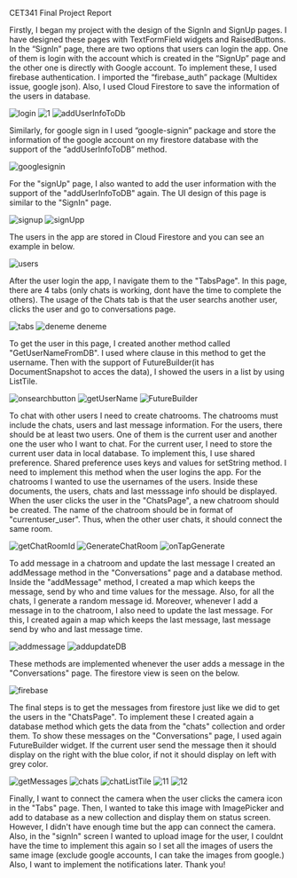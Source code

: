 CET341 Final Project Report


Firstly, I began my project with the design of the SignIn and SignUp pages. I have designed these pages with TextFormField widgets and RaisedButtons. In the “SignIn” page, there are two options that users can login the app. One of them is login with the account which is created in the “SignUp” page and the other one is directly with Google account. To implement these, I used firebase authentication. I imported the “firebase_auth” package (Multidex issue, google json).  Also, I used Cloud Firestore to save the information of the users in database. 


![login](https://user-images.githubusercontent.com/73463728/108489731-f5e36e00-72b2-11eb-9029-05d344ce0c97.PNG)
![1](https://user-images.githubusercontent.com/73463728/108489920-304d0b00-72b3-11eb-875f-9d4bd1d4df88.PNG)
![addUserInfoToDb](https://user-images.githubusercontent.com/73463728/108490071-5d012280-72b3-11eb-93b2-8e4fb3859473.PNG)


Similarly, for google sign in I used “google-signin” package and store the information of the google account on my firestore database with the support of the “addUserInfoToDB” method.

![googlesignin](https://user-images.githubusercontent.com/73463728/108490475-d567e380-72b3-11eb-888c-11fa36242d82.PNG)

For the "signUp" page, I also wanted to add the user information with the support of the "addUserInfoToDB" again. The UI design of this page is similar to the "SignIn" page.

![signup](https://user-images.githubusercontent.com/73463728/108491137-95553080-72b4-11eb-99f9-baf384a137ba.PNG)
![signUpp](https://user-images.githubusercontent.com/73463728/108491313-cc2b4680-72b4-11eb-84dd-f9f2d19e44c8.PNG)

The users in the app are stored in Cloud Firestore and you can see an example in below.

![users](https://user-images.githubusercontent.com/73463728/108491589-288e6600-72b5-11eb-887b-b51c392f2bd2.PNG)

After the user login the app, I navigate them to the "TabsPage". In this page, there are 4 tabs (only chats is working, dont have the time to complete the others). The usage of the Chats tab is that the user searchs another user, clicks the user and go to conversations page.

![tabs](https://user-images.githubusercontent.com/73463728/108492105-cda93e80-72b5-11eb-8f73-99f34c0ce0f2.PNG)
![deneme deneme](https://user-images.githubusercontent.com/73463728/108492255-fb8e8300-72b5-11eb-839b-35a245601220.PNG)

To get the user in this page, I created another method called "GetUserNameFromDB". I used where clause in this method to get the username. Then with the support of FutureBuilder(it has DocumentSnapshot to acces the data), I showed the users in a list by using ListTile.

![onsearchbutton](https://user-images.githubusercontent.com/73463728/108493169-1281a500-72b7-11eb-8722-ac7079a7c8d3.PNG)
![getUserName](https://user-images.githubusercontent.com/73463728/108493238-24634800-72b7-11eb-96b9-ce111a68a700.PNG)
![FutureBuilder](https://user-images.githubusercontent.com/73463728/108493296-3513be00-72b7-11eb-9018-720fe0f1c42f.PNG)

To chat with other users I need to create chatrooms. The chatrooms must include the chats, users and last message information. For the users, there should be at least two users. One of them is the current user and another one the user who I want to chat. For the current user, I need to store the current user data in local database. To implement this, I use shared preference. Shared preference uses keys and values for setString method. I need to implement this method when the user logins the app. For the chatrooms I wanted to use the usernames of the users. Inside these documents, the users, chats and last messsage info should be displayed. When the user clicks the user in the "ChatsPage", a new chatroom should be created. The name of the chatroom should be in format of "currentuser_user". Thus, when the other user chats, it should connect the same room.

![getChatRoomId](https://user-images.githubusercontent.com/73463728/108500042-40b7b280-72c0-11eb-9db5-1611f361dcd7.PNG)
![GenerateChatRoom](https://user-images.githubusercontent.com/73463728/108500096-56c57300-72c0-11eb-9065-52c4fe5bf14b.PNG)
![onTapGenerate](https://user-images.githubusercontent.com/73463728/108500293-9b510e80-72c0-11eb-9bd4-bb034e9aa300.PNG)

To add message in a chatroom and update the last message I created an addMessage method in the "Conversations" page and a database method. Inside the "addMessage" method, I created a map which keeps the message, send by who and time values for the message. Also, for all the chats, I generate a random message id. Moreover, whenever I add a message in to the chatroom, I also need to update the last message. For this, I created again a map which keeps the last message, last message send by who and last message time.

![addmessage](https://user-images.githubusercontent.com/73463728/108501338-35fe1d00-72c2-11eb-9e8b-d145b9344770.PNG)
![addupdateDB](https://user-images.githubusercontent.com/73463728/108501399-47dfc000-72c2-11eb-81d4-e60f5ba8e4e7.PNG)

These methods are implemented whenever the user adds a message in the "Conversations" page. The firestore view is seen on the below.

![firebase](https://user-images.githubusercontent.com/73463728/108501694-bcb2fa00-72c2-11eb-8258-4e4d6cd99d4a.PNG)

The final steps is to get the messages from firestore just like we did to get the users in the "ChatsPage". To implement these I created again a database method which gets the data from the "chats" collection and order them. To show these messages on the "Conversations" page, I used again FutureBuilder widget. If the current user send the message then it should display on the right with the blue color, if not it should display on left with grey color.

![getMessages](https://user-images.githubusercontent.com/73463728/108502758-5a5af900-72c4-11eb-983d-c33c3d53d940.PNG)
![chats](https://user-images.githubusercontent.com/73463728/108502759-5af38f80-72c4-11eb-90bc-73c6c74e0b9b.PNG)
![chatListTile](https://user-images.githubusercontent.com/73463728/108502764-5b8c2600-72c4-11eb-8b5f-b1afc40e8243.PNG)
![11](https://user-images.githubusercontent.com/73463728/108502765-5b8c2600-72c4-11eb-987d-19086c19a23c.PNG)
![12](https://user-images.githubusercontent.com/73463728/108502766-5c24bc80-72c4-11eb-85df-4a70a9352c1d.PNG)

Finally, I want to connect the camera when the user clicks the camera icon in the "Tabs" page. Then, I wanted to take this image with ImagePicker and add to database as a new collection and display them on status screen. However, I didn't have enough time but the app can connect the camera. Also, in the "signIn" screen I wanted to upload image for the user, I couldnt have the time to implement this again so I set all the images of users the same image (exclude google accounts, I can take the images from google.) Also, I want to implement the notifications later. Thank you! 

